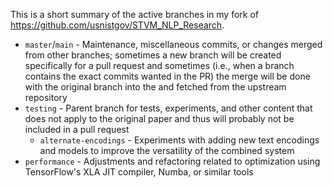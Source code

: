 This is a short summary of the active branches in my fork of https://github.com/usnistgov/STVM_NLP_Research.

 - `master`/`main` - Maintenance, miscellaneous commits, or changes merged from other branches; sometimes a new branch will be created specifically for a pull request and sometimes (i.e., when a branch contains the exact commits wanted in the PR) the merge will be done with the original branch into the and fetched from the upstream repository
 - `testing` - Parent branch for tests, experiments, and other content that does not apply to the original paper and thus will probably not be included in a pull request
     - `alternate-encodings` - Experiments with adding new text encodings and models to improve the versatility of the combined system
 - `performance` - Adjustments and refactoring related to optimization using TensorFlow's XLA JIT compiler, Numba, or similar tools